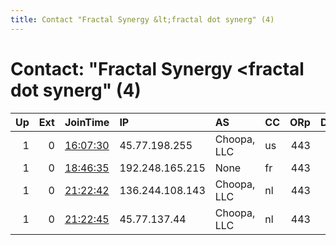 ```yaml
---
title: Contact "Fractal Synergy &lt;fractal dot synerg" (4)
---
```


# Contact: "Fractal Synergy &lt;fractal dot synerg" (4)

|   Up |   Ext | JoinTime                                                                                            | IP              | AS          | CC   |   ORp |   Dirp | OS    | Version   | Nickname         |   eFamMembers |
|-----:|------:|:----------------------------------------------------------------------------------------------------|:----------------|:------------|:-----|------:|-------:|:------|:----------|:-----------------|--------------:|
|    1 |     0 | [16:07:30](https://metrics.torproject.org/rs.html#details/AE251A4B4F051CE5BFB73CC8303D734CE07D309E) | 45.77.198.255   | Choopa, LLC | us   |   443 |     80 | Linux | 0.4.4.6   | encryptednetwork |             7 |
|    1 |     0 | [18:46:35](https://metrics.torproject.org/rs.html#details/499D544710F65413E93F4B9F5CCA69035087FC45) | 192.248.165.215 | None        | fr   |   443 |     80 | Linux | 0.4.4.6   | fusioncore       |             7 |
|    1 |     0 | [21:22:42](https://metrics.torproject.org/rs.html#details/8AEDCA88D6B42020757EB1C1C443309892F35DF6) | 136.244.108.143 | Choopa, LLC | nl   |   443 |     80 | Linux | 0.4.4.6   | down             |             2 |
|    1 |     0 | [21:22:45](https://metrics.torproject.org/rs.html#details/6BBD16F34BB446D2623632FECBB2694CC1EDEDD7) | 45.77.137.44    | Choopa, LLC | nl   |   443 |     80 | Linux | 0.4.4.6   | up               |             2 |
